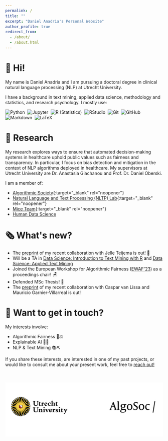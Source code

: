 ```yaml
---
permalink: /
title: ""
excerpt: "Daniel Anadria's Personal Website"
author_profile: true
redirect_from: 
  - /about/
  - /about.html
---
```

👋 Hi!  
======

My name is Daniel Anadria and I am pursuing a doctoral degree in clinical natural language processing (NLP) at Utrecht University.


I have a background in text mining, applied data science, methodology and statistics, and research psychology. I mostly use: 

![Python](https://img.shields.io/badge/-Python-05122A?style=flat&logo=python)&nbsp;
![Jupyter](https://img.shields.io/badge/-Jupyter-05122A?style=flat&logo=Jupyter)&nbsp;
![R (Statistics)](https://img.shields.io/badge/-R-05122A?style=flat&logo=R&logoColor=276DC3)&nbsp;
![RStudio](https://img.shields.io/badge/-RStudio-05122A?style=flat&logo=rstudio)&nbsp;
![Git](https://img.shields.io/badge/-Git-05122A?style=flat&logo=git)&nbsp;
![GitHub](https://img.shields.io/badge/-GitHub-05122A?style=flat&logo=github)&nbsp;
![Markdown](https://img.shields.io/badge/-Markdown-05122A?style=flat&logo=markdown)&nbsp;
![LaTeX](https://img.shields.io/badge/-LaTeX-05122A?logo=LaTeX)&nbsp;


🔬 Research 
======

My research explores ways to ensure that automated decision-making systems in healthcare uphold public values such as fairness and transparency. In particular, I focus on bias detection and mitigation in the context of NLP algorithms deployed in healthcare. My supervisors at Utrecht University are Dr. Anastasia Giachanou and Prof. Dr. Daniel Oberski.


I am a member of:

- [Algorithmic Society](https://algosoc.org/){:target="_blank" rel="noopener"}
- [Natural Language and Text Processing (NLTP) Lab](https://nlp.sites.uu.nl/){:target="_blank" rel="noopener"}
- [Mice Team](https://www.uu.nl/en/organisation/methodology-and-statistics/missing-data){:target="_blank" rel="noopener"}
- [Human Data Science](https://hds.sites.uu.nl/researchers/)


<!-- I am a rising statistician and a data scientist in the final year 
of [MSc Methodology and Statistics](https://www.uu.nl/en/organisation/methodology-and-statistics/master-msbbss){:target="_blank" rel="noopener"} 
at [Utrecht University](https://uu.nl/en){:target="_blank" rel="noopener"}.  -->
<!-- My primary project is the development of a new feature attribution technique for transformer language models such as BERT 
which can be used to explain which words, phrases and sentences are driving their predictions.
I am always curious and in awe about something.
This is reflected in my side projects which I greatly enjoy:
- Collaboration on an article about best practices in latent class analysis using free open source software
- Collaboration on the implementation of state-of-the-art feature selection methods for the R package `mice` (Multivariate Imputation by Chained Equations) -->

🗞️ What's new? 
======
- The [preprint](https://psyarxiv.com/67zmt/) of my recent collaboration with Jelle Teijema is out! 🙌
- Will be a TA in [Data Science: Introduction to Text Mining with R](https://utrechtsummerschool.nl/courses/social-sciences/data-science-introduction-to-text-mining-with-r) and [Data Science: Applied Text Mining](https://utrechtsummerschool.nl/courses/social-sciences/data-science-applied-text-mining)
- Joined the European Workshop for Algorithmic Fairness ([EWAF'23](https://sites.google.com/view/ewaf23/)) as a proceedings chair! 🪑
- Defended MSc Thesis! 🎉
- The [preprint](https://psyarxiv.com/pruwd/) of my recent collaboration with Caspar van Lissa and Mauricio Garnier-Villarreal is out!


🤝 Want to get in touch?
======

My interests involve:

- Algorithmic Fairness 🤖⚖️
- Explainable AI 🔎🦾
- NLP & Text Mining 📚⛏️

If you share these interests, are interested in one of my past projects, or would like to consult me about your present work, feel free to [reach out!](mailto:danadria@uu.nl)


<br><br>
![logos](/images/logos.png)




